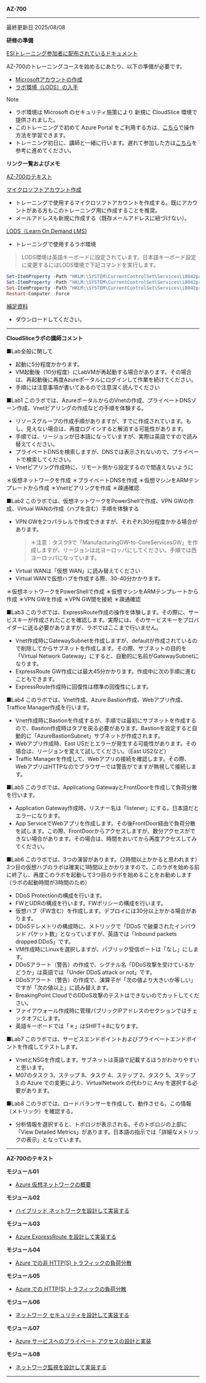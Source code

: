 **AZ-700**
***

最終更新日 2025/08/08

**研修の準備**

[ESIトレーニング参加者に配布されているドキュメント](https://query.prod.cms.rt.microsoft.com/cms/api/am/binary/RE4Rje8)

AZ-700のトレーニングコースを始めるにあたり、以下の準備が必要です。

- [Microsoftアカウントの作成](https://github.com/naonao71/note/blob/main/prep/msa.md)
- [ラボ環境（LODS）の入手](https://github.com/naonao71/note/blob/main/prep/lods.md)

> [!NOTE]
> - ラボ環境は Microsoft のセキュリティ施策により 新規に CloudSlice 環境で提供されました。
> - このトレーニングで初めて Azure Portal をご利用する方は、[こちら](https://learn.microsoft.com/ja-jp/training/modules/tour-azure-portal/)で操作方法を学習できます。
> - トレーニング初日に、講師と一緒に行います。遅れて参加した方は[こちら](https://query.prod.cms.rt.microsoft.com/cms/api/am/binary/RE4VkE4)を参考に進めてください。

**リンク一覧およびメモ**
 
 <!--
AZ-700 ラボトップ（[日本語](https://github.com/MicrosoftLearning/AZ-700JA-Designing-and-Implementing-Microsoft-Azure-Networking-Solutions/tree/master/Instructions/Exercises)/[英語](https://github.com/MicrosoftLearning/AZ-700-Designing-and-Implementing-Microsoft-Azure-Networking-Solutions/tree/master/Instructions/Exercises)）
-->

[AZ-700のテキスト](https://learn.microsoft.com/ja-jp/training/paths/design-implement-microsoft-azure-networking-solutions-az-700/)

[マイクロソフトアカウント作成](https://account.microsoft.com/account/Account)

- トレーニングで使用するマイクロソフトアカウントを作成する。既にアカウントがある方もこのトレーニング用に作成することを推奨。
- メールアドレスも新規に作成する（既存メールアドレスに紐づけない）。

[LODS（Learn On Demand LMS)](https://esi.learnondemand.net/User/Login?ReturnUrl=%2F)

- トレーニングで使用するラボ環境

 > LODS環境は英語キーボードに設定されています。日本語キーボード設定に変更するにはLODS環境で下記コマンドを実行します。

```powershell
Set-ItemProperty -Path "HKLM:\SYSTEM\CurrentControlSet\Services\i8042prt\Parameters" -Name "LayerDriver JPN" -Value "kbd106.dll"
Set-ItemProperty -Path "HKLM:\SYSTEM\CurrentControlSet\Services\i8042prt\Parameters" -Name "OverrideKeyboardType" -Value 7
Set-ItemProperty -Path "HKLM:\SYSTEM\CurrentControlSet\Services\i8042prt\Parameters" -Name "OverrideKeyboardSubtype" -Value 2
Restart-Computer -Force
```


[補足資料](https://github.com/naonao71/note/blob/main/AZ-700/AZ-700%E8%A3%9C%E8%B6%B3%E8%B3%87%E6%96%99Ver1.1.pdf)

- ダウンロードしてください。


<!--
[ESI Security Courses 配布用](https://github.com/naonao71/note/blob/main/AZ-500/ESI%20Security%20Courses%20%E9%85%8D%E5%B8%83%E7%94%A8.pdf)

- Microsoft が提供しているコース内容概要マップ

***

**ラボのシミュレーション**
- モジュール01
  - [Azure で仮想ネットワークを設計および実装する](https://learn.microsoft.com/ja-jp/training/modules/introduction-to-azure-virtual-networks/4-exercise-design-implement-virtual-network-azure)
  - [Azure で DNS 設定を構成する](https://learn.microsoft.com/ja-jp/training/modules/introduction-to-azure-virtual-networks/6-exercise-configure-domain-name-servers-configuration-azure)
  - [グローバル仮想ネットワーク ピアリングを使用して 2 つの Azure 仮想ネットワークを接続する](https://learn.microsoft.com/ja-jp/training/modules/introduction-to-azure-virtual-networks/8-exercise-connect-two-azure-virtual-networks-global)
- モジュール02
  - [仮想ネットワーク ゲートウェイを作成および構成する](https://learn.microsoft.com/ja-jp/training/modules/design-implement-hybrid-networking/3-exercise-create-configure-local-network-gateway)
  - [Azure portal を使用して仮想 WAN を作成する](https://learn.microsoft.com/ja-jp/training/modules/design-implement-hybrid-networking/7-exercise-create-virtual-wan-by-using-azure-portal)
- モジュール03
  - [ExpressRoute ゲートウェイを構成する](https://learn.microsoft.com/ja-jp/training/modules/design-implement-azure-expressroute/4-exercise-configure-expressroute-gateway)
  - [ExpressRoute 回線のプロビジョニング](https://learn.microsoft.com/ja-jp/training/modules/design-implement-azure-expressroute/5-exercise-provision-expressroute-circuit)
- モジュール04
  - [Azure のロード バランサーを作成し、構成する](https://learn.microsoft.com/ja-jp/training/modules/load-balancing-non-https-traffic-azure/4-exercise-create-configure-azure-load-balancer)
  - [Azure portal を使用して Traffic Manager プロファイルを作成する](https://learn.microsoft.com/ja-jp/training/modules/load-balancing-non-https-traffic-azure/6-exercise-create-traffic-manager-profile-using-azure-portal)
- モジュール05
  - [Azure Application Gateway をデプロイする](https://learn.microsoft.com/ja-jp/training/modules/load-balancing-https-traffic-azure/4-exercise-deploy-azure-application-gateway)
  - [Azure portal を使用して高可用性 Web アプリケーションのフロント ドアを作成する](https://learn.microsoft.com/ja-jp/training/modules/load-balancing-https-traffic-azure/6-exercise-create-front-door-for-highly-available)
- モジュール06
  - [Azure portal を使用して仮想ネットワーク上に DDoS Protection を構成する](https://learn.microsoft.com/ja-jp/training/modules/design-implement-network-security-monitoring/4-exercise-configure-ddos-protection-virtual-network-using-azure-portal)
  - [Azure portal を使用して Azure Firewall をデプロイして構成する](https://learn.microsoft.com/ja-jp/training/modules/design-implement-network-security-monitoring/7-exercise-deploy-configure-azure-firewall-using-azure-portal)
  - [Azure Firewall Manager を使用して仮想ハブのセキュリティを保護する](https://learn.microsoft.com/ja-jp/training/modules/design-implement-network-security-monitoring/9-exercise-secure-your-virtual-hub-using-azure-firewall-manager)
- モジュール07
  - [Azure PowerShell を使用して Azure プライベート エンドポイントを作成する](https://learn.microsoft.com/ja-jp/training/modules/design-implement-private-access-to-azure-services/5-exercise-restrict-network-paas-resources-virtual-network-service-endpoints)
  - [仮想ネットワーク サービス エンドポイントを使用して、PaaS リソースへのネットワーク アクセスを制限する](https://learn.microsoft.com/ja-jp/training/modules/design-implement-private-access-to-azure-services/6-exercise-create-azure-private-endpoint-using-azure-powershell)
- モジュール08
  - [Azure Monitor を使用してロード バランサー リソースを監視する](https://learn.microsoft.com/ja-jp/training/modules/design-implement-network-monitoring/3-exercise-monitor-load-balancer-resource-using-azure-monitor)


**ラボのリンク（講師翻訳修正済み）**

- モジュール01
  - [Azure で仮想ネットワークを設計および実装する](https://github.com/naonao71/AZ-700JA-Designing-and-Implementing-Microsoft-Azure-Networking-Solutions/blob/master/Instructions/Exercises/M01-Unit%204%20Design%20and%20implement%20a%20Virtual%20Network%20in%20Azure.md)
  - [Azure で DNS 設定を構成する](https://github.com/naonao71/AZ-700JA-Designing-and-Implementing-Microsoft-Azure-Networking-Solutions/blob/master/Instructions/Exercises/M01-Unit%206%20Configure%20DNS%20settings%20in%20Azure.md)
  - [グローバル仮想ネットワーク ピアリングを使用して 2 つの Azure 仮想ネットワークを接続する](https://github.com/naonao71/AZ-700JA-Designing-and-Implementing-Microsoft-Azure-Networking-Solutions/blob/master/Instructions/Exercises/M01-Unit%208%20Connect%20two%20Azure%20Virtual%20Networks%20using%20global%20virtual%20network%20peering.md)
- モジュール02
  - [仮想ネットワーク ゲートウェイを作成および構成する](https://github.com/naonao71/AZ-700JA-Designing-and-Implementing-Microsoft-Azure-Networking-Solutions/blob/master/Instructions/Exercises/M02-Unit%203%20Create%20and%20configure%20a%20virtual%20network%20gateway.md)
  - [Azure portal を使用して仮想 WAN を作成する](https://github.com/naonao71/AZ-700JA-Designing-and-Implementing-Microsoft-Azure-Networking-Solutions/blob/master/Instructions/Exercises/M02-Unit%207%20Create%20a%20Virtual%20WAN%20by%20using%20Azure%20Portal.md)
- モジュール03
  - [ExpressRoute ゲートウェイを構成する](https://github.com/naonao71/AZ-700JA-Designing-and-Implementing-Microsoft-Azure-Networking-Solutions/blob/master/Instructions/Exercises/M03-Unit%204%20Configure%20an%20ExpressRoute%20Gateway.md)
  - [ExpressRoute 回線のプロビジョニング](https://github.com/naonao71/AZ-700JA-Designing-and-Implementing-Microsoft-Azure-Networking-Solutions/blob/master/Instructions/Exercises/M03-Unit%205%20Provision%20an%20ExpressRoute%20circuit.md)
- モジュール04
  - [Azure のロード バランサーを作成し、構成する](https://github.com/naonao71/AZ-700JA-Designing-and-Implementing-Microsoft-Azure-Networking-Solutions/blob/master/Instructions/Exercises/M04-Unit%204%20Create%20and%20configure%20an%20Azure%20load%20balancer.md)
  - [Azure portal を使用して Traffic Manager プロファイルを作成する](https://github.com/naonao71/AZ-700JA-Designing-and-Implementing-Microsoft-Azure-Networking-Solutions/blob/master/Instructions/Exercises/M04-Unit%206%20Create%20a%20Traffic%20Manager%20profile%20using%20the%20Azure%20portal.md)
- モジュール05
  - [Azure Application Gateway をデプロイする](https://github.com/naonao71/AZ-700JA-Designing-and-Implementing-Microsoft-Azure-Networking-Solutions/blob/master/Instructions/Exercises/M05-Unit%204%20Deploy%20Azure%20application%20gateway.md)
  - [Azure portal を使用して高可用性 Web アプリケーションのフロント ドアを作成する](https://github.com/naonao71/AZ-700JA-Designing-and-Implementing-Microsoft-Azure-Networking-Solutions/blob/master/Instructions/Exercises/M05-Unit%206%20Create%20a%20front%20door%20for%20a%20highly%20available%20web%20application%20using%20the%20Azure%20portal.md)
- モジュール06
  - [Azure portal を使用して仮想ネットワーク上に DDoS Protection を構成する](https://github.com/naonao71/AZ-700JA-Designing-and-Implementing-Microsoft-Azure-Networking-Solutions/blob/master/Instructions/Exercises/M06-Unit%204%20Configure%20DDoS%20Protection%20on%20a%20virtual%20network%20using%20the%20Azure%20portal.md)
  - [Azure portal を使用して Azure Firewall をデプロイして構成する](https://github.com/naonao71/AZ-700JA-Designing-and-Implementing-Microsoft-Azure-Networking-Solutions/blob/master/Instructions/Exercises/M06-Unit%207%20Deploy%20and%20configure%20Azure%20Firewall%20using%20the%20Azure%20portal.md)
  - [Azure Firewall Manager を使用して仮想ハブのセキュリティを保護する](https://github.com/naonao71/AZ-700JA-Designing-and-Implementing-Microsoft-Azure-Networking-Solutions/blob/master/Instructions/Exercises/M06-Unit%209%20Secure%20your%20virtual%20hub%20using%20Azure%20Firewall%20Manager.md)
- モジュール07
  - [Azure PowerShell を使用して Azure プライベート エンドポイントを作成する](https://github.com/naonao71/AZ-700JA-Designing-and-Implementing-Microsoft-Azure-Networking-Solutions/blob/master/Instructions/Exercises/M07-Unit%203%20Create%20an%20Azure%20private%20endpoint%20using%20Azure%20PowerShell.md)
  - [仮想ネットワーク サービス エンドポイントを使用して、PaaS リソースへのネットワーク アクセスを制限する](https://github.com/naonao71/AZ-700JA-Designing-and-Implementing-Microsoft-Azure-Networking-Solutions/blob/master/Instructions/Exercises/M07-Unit%205%20Restrict%20network%20access%20to%20PaaS%20resources%20with%20virtual%20network%20service%20endpoints.md)
- モジュール08
  - [Azure Monitor を使用してロード バランサー リソースを監視する](https://github.com/naonao71/AZ-700JA-Designing-and-Implementing-Microsoft-Azure-Networking-Solutions/blob/master/Instructions/Exercises/M08-Unit%203%20Monitor%20a%20load%20balancer%20resource%20using%20Azure%20Monitor.md)

-->
***

**CloudSliceラボの講師コメント**

■Lab全般に関して
- 起動に5分程度かかります。
- VM起動後（10分程度）にLabVMが再起動する場合があります。その場合は、再起動後に再度Azureポータルにログインして作業を続けてください。
- 手順には注意事項が書いてあるので注意深く読んでください

■Lab1
このラボでは、AzureポータルからのVnetの作成、プライベートDNSゾーン作成、Vnetピアリングの作成などの手順を体験する。

- リソースグループの作成手順がありますが、すでに作成されています。もし、見えない場合は、再度ログインすると解消する可能性があります。
- 手順では、リージョンが日本語になっていますが、実際は英語ですので読み替えてください。
- プライベートDNSを検索しますが、DNSでは表示されないので、プライベートで検索してください。
- Vnetピアリング作成時に、リモート側から設定するので間違えないように

＊仮想ネットワークを作成
＊プライベートDNSを作成
＊仮想マシンをARMテンプレートから作成
＊Vnetピアリングを作成
＊疎通確認



■Lab2
このラボでは、仮想ネットワークをPowerShellで作成、VPN GWの作成、Virtual WANの作成（ハブを含む）手順を体験する

- VPN GWを2つパラレルで作成できますが、それぞれ30分程度かかる場合があります。
  > ＊注意：タスク9で「ManufacturingGW-to-CoreServicesGW」を作成しますが、リージョンは北ヨーロッパにしてください。手順では西ヨーロッパになっています。
- Virtual WANは「仮想 WAN」に読み替えてください
- Virtual WANで仮想ハブを作成する際、30-40分かかります。

＊仮想ネットワークをPowerShellで作成
＊仮想マシンをARMテンプレートから作成
＊VPN GWを作成
＊VPN GW間を接続
＊疎通確認

■Lab3
このラボでは、ExpressRoute作成の操作を体験します。その際に、サービスキーが作成されたことを確認します。実際には、そのサービスキーをプロバイダーに送る必要がありますが、ラボではここまで行いません。

- Vnet作成時にGatewaySubnetを作成しますが、defaultが作成されているので削除してからサブネットを作成します。その際、サブネットの目的を「Virtual Network Gateway」にすると、自動的に名前がGatewaySubnetになります。
- ExpressRoute GW作成には最大45分かかります。作成中に次の手順に進むこともできます。
- ExpressRoute作成時に回復性は標準の回復性にします。

■Lab4
このラボでは、Vnet作成、Azure Bastion作成、Webアプリ作成、Traffice Manager作成を行います。

- Vnet作成時にBastionを作成するが、手順では最初にサブネットを作成するので、Basiton作成時はタブを戻る必要があります。Bastionを設定すると自動的に「AzureBastionSubnet」サブネットが作成されます。
- Webアプリ作成時、East USだとエラーが発生する可能性があります。その場合は、リージョンを変えて試してください。（East US2など）
- Traffic Managerを作成して、Webアプリの接続を確認します。その際、WebアプリはHTTPなのでブラウザーでは警告がでますが無視して接続します。



■Lab5
このラボでは、Applicationg GatewayとFrontDoorを作成して負荷分散を行います。

- Application Gateway作成時、リスナー名は「listener」にする。日本語だとエラーになります。
- App ServiceでWebアプリを作成します。その後FrontDoor経由で負荷分散を試します。この際、FrontDoorからアクセスしますが、数分アクセスができない場合があります。その場合は、時間をおいてから再度アクセスしてみてください。

■Lab6
このラボでは、3つの演習があります。（2時間以上かかると思われます）3つ目の仮想ハブのラボは確実に1時間以上かかりますので、このラボを始める前に終了し、再度このラボを起動して3つ目のラボを始めることをお勧めします（ラボの起動時間が3時間のため）

- DDoS Protectionの構成を行います。
- FWとUDRの構成を行います。FWポリシーの構成を行います。
- 仮想ハブ（FW含む）を作成します。デプロイには30分以上かかる場合があります。
- DDoSテレメトリの構成時に、メトリックで「DDoS で破棄されたインバウンド パケット数」となっていますが、英語では「Inbound packets dropped DDoS」です。
- VM作成時にLinuxを選択しますが、パブリック受信ポートは「なし」にします。
- DDoSアラート（警告）の作成で、シグナル名「DDoS攻撃を受けているかどうか」は英語では「Under DDoS attack or not」です。
- DDoSアラート（警告）の作成で、演算子が「次の値より大きいか等しい」ですが「次の値以上」に読み替えます。
- BreakingPoint CloudでのDDoS攻撃のテストはできないのでカットしてください。
- ファイアウォール作成時に管理パブリックIPアドレスのセクションではチェックオフにします。
- 英語キーボードでは「＊」はSHIFT＋8になります。


■Lab7
このラボでは、サービスエンドポイントおよびプライベートエンドポイントを作成してテストします。

- VnetとNSGを作成します。サブネットは英語で記載するほうがわかりやすいと思います。
- M07のタスク 3、ステップ 8、タスク 4、ステップ 2、タスク 5、ステップ 3 の Azure での変更により、VirtualNetwork の代わりに Any を選択する必要があります。

■Lab8
このラボでは、ロードバランサーを作成して、動作させる。この情報（メトリック）を確認する。

- 分析情報を選択すると、トポロジが表示される。そのトポロジの上部に「View Detailed Metrics」があります。日本語の指示では「詳細なメトリックの表示」となっています。

***

**AZ-700のテキスト**

**モジュール01**
- [Azure 仮想ネットワークの概要](https://learn.microsoft.com/ja-jp/training/modules/introduction-to-azure-virtual-networks/?wt.mc_id=esi_m2l_content_wwl)</BR>

**モジュール02**
- [ハイブリッド ネットワークを設計して実装する](https://learn.microsoft.com/ja-jp/training/modules/design-implement-hybrid-networking/?wt.mc_id=esi_m2l_content_wwl)

**モジュール03**
- [Azure ExpressRoute を設計して実装する](https://learn.microsoft.com/ja-jp/training/modules/design-implement-azure-expressroute/?wt.mc_id=esi_m2l_content_wwl)

**モジュール04**
- [Azure での非 HTTP(S) トラフィックの負荷分散](https://learn.microsoft.com/ja-jp/training/modules/load-balancing-non-https-traffic-azure/?wt.mc_id=esi_m2l_content_wwl)

**モジュール05**
- [Azure での HTTP(S) トラフィックの負荷分散](https://learn.microsoft.com/ja-jp/training/modules/load-balancing-https-traffic-azure/?wt.mc_id=esi_m2l_content_wwl)

**モジュール06**
- [ネットワーク セキュリティを設計して実装する](https://learn.microsoft.com/ja-jp/training/modules/design-implement-network-security-monitoring/?wt.mc_id=esi_m2l_content_wwl)

**モジュール07**
- [Azure サービスへのプライベート アクセスの設計と実装](https://learn.microsoft.com/ja-jp/training/modules/design-implement-private-access-to-azure-services/?wt.mc_id=esi_m2l_content_wwl)

**モジュール08**
- [ネットワーク監視を設計して実装する](https://learn.microsoft.com/ja-jp/training/modules/design-implement-network-monitoring/?wt.mc_id=esi_m2l_content_wwl)



***



